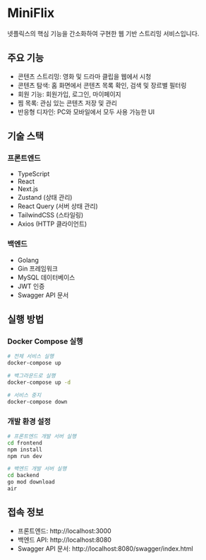 # MiniFlix

넷플릭스의 핵심 기능을 간소화하여 구현한 웹 기반 스트리밍 서비스입니다.

## 주요 기능

- 콘텐츠 스트리밍: 영화 및 드라마 클립을 웹에서 시청
- 콘텐츠 탐색: 홈 화면에서 콘텐츠 목록 확인, 검색 및 장르별 필터링
- 회원 기능: 회원가입, 로그인, 마이페이지
- 찜 목록: 관심 있는 콘텐츠 저장 및 관리
- 반응형 디자인: PC와 모바일에서 모두 사용 가능한 UI

## 기술 스택

### 프론트엔드
- TypeScript
- React
- Next.js
- Zustand (상태 관리)
- React Query (서버 상태 관리)
- TailwindCSS (스타일링)
- Axios (HTTP 클라이언트)

### 백엔드
- Golang
- Gin 프레임워크
- MySQL 데이터베이스
- JWT 인증
- Swagger API 문서

## 실행 방법

### Docker Compose 실행

```bash
# 전체 서비스 실행
docker-compose up

# 백그라운드로 실행
docker-compose up -d

# 서비스 중지
docker-compose down
```

### 개발 환경 설정

```bash
# 프론트엔드 개발 서버 실행
cd frontend
npm install
npm run dev

# 백엔드 개발 서버 실행
cd backend
go mod download
air
```

## 접속 정보

- 프론트엔드: http://localhost:3000
- 백엔드 API: http://localhost:8080
- Swagger API 문서: http://localhost:8080/swagger/index.html
